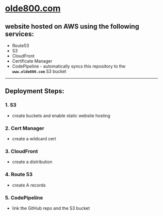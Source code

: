 # [olde800.com](https://olde800.com)

## website hosted on AWS using the following services:
- Route53
- S3
- CloudFront
- Certificate Manager
- CodePipeline - automatically syncs this repository to the **`www.olde800.com`** S3 bucket

*****

## Deployment Steps:
### 1. S3
   - create buckets and enable static website hosting

### 2. Cert Manager
   - create a wildcard cert

### 3. CloudFront
   - create a distribution

### 4. Route 53
   - create A records

### 5. CodePipeline
   - link the GitHub repo and the S3 bucket
